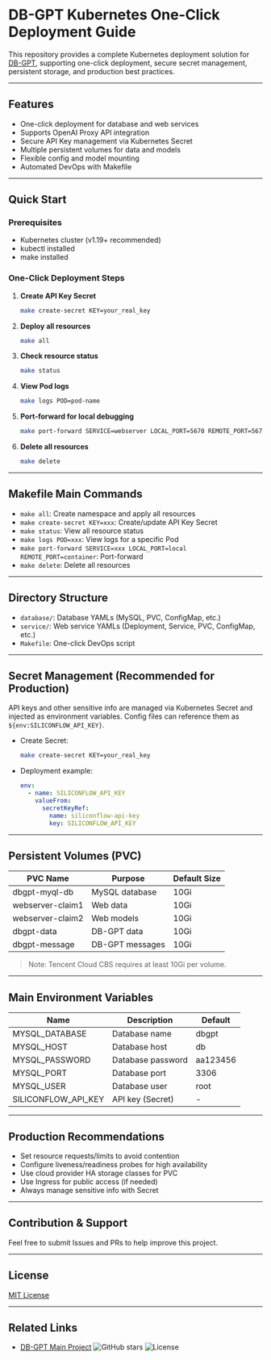 # DB-GPT Kubernetes One-Click Deployment Guide

This repository provides a complete Kubernetes deployment solution for [DB-GPT](https://github.com/eosphoros-ai/DB-GPT), supporting one-click deployment, secure secret management, persistent storage, and production best practices.

---

## Features
- One-click deployment for database and web services
- Supports OpenAI Proxy API integration
- Secure API Key management via Kubernetes Secret
- Multiple persistent volumes for data and models
- Flexible config and model mounting
- Automated DevOps with Makefile

---

## Quick Start

### Prerequisites
- Kubernetes cluster (v1.19+ recommended)
- kubectl installed
- make installed

### One-Click Deployment Steps

1. **Create API Key Secret**
   ```bash
   make create-secret KEY=your_real_key
   ```
2. **Deploy all resources**
   ```bash
   make all
   ```
3. **Check resource status**
   ```bash
   make status
   ```
4. **View Pod logs**
   ```bash
   make logs POD=pod-name
   ```
5. **Port-forward for local debugging**
   ```bash
   make port-forward SERVICE=webserver LOCAL_PORT=5670 REMOTE_PORT=5670
   ```
6. **Delete all resources**
   ```bash
   make delete
   ```
---

## Makefile Main Commands

- `make all`: Create namespace and apply all resources
- `make create-secret KEY=xxx`: Create/update API Key Secret
- `make status`: View all resource status
- `make logs POD=xxx`: View logs for a specific Pod
- `make port-forward SERVICE=xxx LOCAL_PORT=local REMOTE_PORT=container`: Port-forward
- `make delete`: Delete all resources

---

## Directory Structure

- `database/`: Database YAMLs (MySQL, PVC, ConfigMap, etc.)
- `service/`: Web service YAMLs (Deployment, Service, PVC, ConfigMap, etc.)
- `Makefile`: One-click DevOps script

---

## Secret Management (Recommended for Production)

API keys and other sensitive info are managed via Kubernetes Secret and injected as environment variables. Config files can reference them as `${env:SILICONFLOW_API_KEY}`.

- Create Secret:
  ```bash
  make create-secret KEY=your_real_key
  ```
- Deployment example:
  ```yaml
  env:
    - name: SILICONFLOW_API_KEY
      valueFrom:
        secretKeyRef:
          name: siliconflow-api-key
          key: SILICONFLOW_API_KEY
  ```

---

## Persistent Volumes (PVC)

| PVC Name            | Purpose         | Default Size |
|---------------------|-----------------|-------------|
| dbgpt-myql-db       | MySQL database  | 10Gi        |
| webserver-claim1    | Web data        | 10Gi        |
| webserver-claim2    | Web models      | 10Gi        |
| dbgpt-data          | DB-GPT data     | 10Gi        |
| dbgpt-message       | DB-GPT messages | 10Gi        |

> Note: Tencent Cloud CBS requires at least 10Gi per volume.

---

## Main Environment Variables

| Name                | Description         | Default     |
|---------------------|--------------------|-------------|
| MYSQL_DATABASE      | Database name      | dbgpt       |
| MYSQL_HOST          | Database host      | db          |
| MYSQL_PASSWORD      | Database password  | aa123456    |
| MYSQL_PORT          | Database port      | 3306        |
| MYSQL_USER          | Database user      | root        |
| SILICONFLOW_API_KEY | API key (Secret)   | -           |

---

## Production Recommendations
- Set resource requests/limits to avoid contention
- Configure liveness/readiness probes for high availability
- Use cloud provider HA storage classes for PVC
- Use Ingress for public access (if needed)
- Always manage sensitive info with Secret

---

## Contribution & Support

Feel free to submit Issues and PRs to help improve this project.

---

## License

[MIT License](LICENSE)

---

## Related Links
- [DB-GPT Main Project](https://github.com/eosphoros-ai/DB-GPT)
![GitHub stars](https://img.shields.io/github/stars/eosphoros-ai/DB-GPT)
![License](https://img.shields.io/github/license/eosphoros-ai/DB-GPT)
